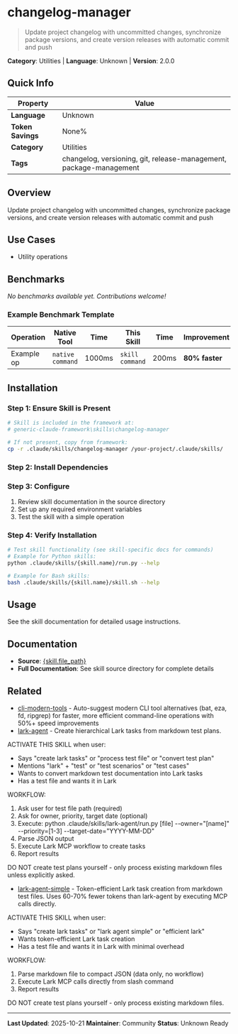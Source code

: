 # changelog-manager

> Update project changelog with uncommitted changes, synchronize package versions, and create version releases with automatic commit and push

**Category**: Utilities | **Language**: Unknown | **Version**: 2.0.0

## Quick Info

| Property | Value |
|----------|-------|
| **Language** | Unknown |
| **Token Savings** | None% |
| **Category** | Utilities |
| **Tags** | changelog, versioning, git, release-management, package-management |

## Overview

Update project changelog with uncommitted changes, synchronize package versions, and create version releases with automatic commit and push

## Use Cases

- Utility operations


## Benchmarks


*No benchmarks available yet. Contributions welcome!*

### Example Benchmark Template

| Operation | Native Tool | Time | This Skill | Time | Improvement |
|-----------|-------------|------|------------|------|-------------|
| Example op | `native command` | 1000ms | `skill command` | 200ms | **80% faster** |


## Installation

### Step 1: Ensure Skill is Present

```bash
# Skill is included in the framework at:
# generic-claude-framework\skills\changelog-manager

# If not present, copy from framework:
cp -r .claude/skills/changelog-manager /your-project/.claude/skills/
```

### Step 2: Install Dependencies


### Step 3: Configure

1. Review skill documentation in the source directory
2. Set up any required environment variables
3. Test the skill with a simple operation

### Step 4: Verify Installation

```bash
# Test skill functionality (see skill-specific docs for commands)
# Example for Python skills:
python .claude/skills/{skill.name}/run.py --help

# Example for Bash skills:
bash .claude/skills/{skill.name}/skill.sh --help
```

## Usage

See the skill documentation for detailed usage instructions.

## Documentation

- **Source**: [{skill.file_path}](../../{skill.file_path})
- **Full Documentation**: See skill source directory for complete details

## Related

- [cli-modern-tools](cli-modern-tools.md) - Auto-suggest modern CLI tool alternatives (bat, eza, fd, ripgrep) for faster, more efficient command-line operations with 50%+ speed improvements
- [lark-agent](lark-agent.md) - Create hierarchical Lark tasks from markdown test plans.

ACTIVATE THIS SKILL when user:
- Says "create lark tasks" or "process test file" or "convert test plan"
- Mentions "lark" + "test" or "test scenarios" or "test cases"
- Wants to convert markdown test documentation into Lark tasks
- Has a test file and wants it in Lark

WORKFLOW:
1. Ask user for test file path (required)
2. Ask for owner, priority, target date (optional)
3. Execute: python .claude/skills/lark-agent/run.py [file] --owner="[name]" --priority=[1-3] --target-date="YYYY-MM-DD"
4. Parse JSON output
5. Execute Lark MCP workflow to create tasks
6. Report results

DO NOT create test plans yourself - only process existing markdown files unless explicitly asked.

- [lark-agent-simple](lark-agent-simple.md) - Token-efficient Lark task creation from markdown test files.
Uses 60-70% fewer tokens than lark-agent by executing MCP calls directly.

ACTIVATE THIS SKILL when user:
- Says "create lark tasks" or "lark agent simple" or "efficient lark"
- Wants token-efficient Lark task creation
- Has a test file and wants it in Lark with minimal overhead

WORKFLOW:
1. Parse markdown file to compact JSON (data only, no workflow)
2. Execute Lark MCP calls directly from slash command
3. Report results

DO NOT create test plans yourself - only process existing markdown files.



---

**Last Updated**: 2025-10-21
**Maintainer**: Community
**Status**: Unknown Ready
